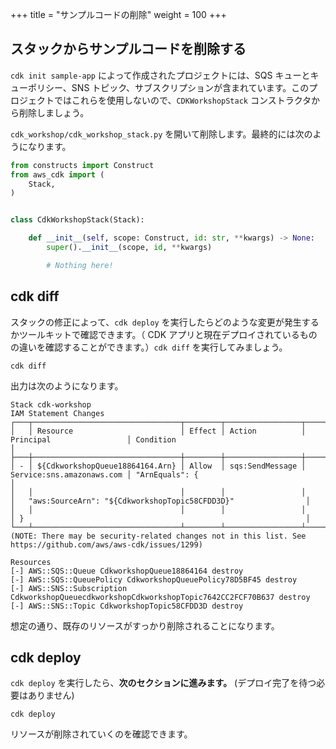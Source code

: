 +++
title = "サンプルコードの削除"
weight = 100
+++

## スタックからサンプルコードを削除する

`cdk init sample-app` によって作成されたプロジェクトには、SQS キューとキューポリシー、SNS トピック、サブスクリプションが含まれています。このプロジェクトではこれらを使用しないので、`CDKWorkshopStack` コンストラクタから削除しましょう。

`cdk_workshop/cdk_workshop_stack.py` を開いて削除します。最終的には次のようになります。

```python
from constructs import Construct
from aws_cdk import (
    Stack,
)


class CdkWorkshopStack(Stack):

    def __init__(self, scope: Construct, id: str, **kwargs) -> None:
        super().__init__(scope, id, **kwargs)

        # Nothing here!
```

## cdk diff

スタックの修正によって、`cdk deploy` を実行したらどのような変更が発生するかツールキットで確認できます。（ CDK アプリと現在デプロイされているものの違いを確認することができます。）`cdk diff` を実行してみましょう。

```
cdk diff
```

出力は次のようになります。

```text
Stack cdk-workshop
IAM Statement Changes
┌───┬─────────────────────────────────┬────────┬─────────────────┬───────────────────────────┬─────────────────────────────────────────────────────────────────┐
│   │ Resource                        │ Effect │ Action          │ Principal                 │ Condition                                                       │
├───┼─────────────────────────────────┼────────┼─────────────────┼───────────────────────────┼─────────────────────────────────────────────────────────────────┤
│ - │ ${CdkworkshopQueue18864164.Arn} │ Allow  │ sqs:SendMessage │ Service:sns.amazonaws.com │ "ArnEquals": {                                                  │
│   │                                 │        │                 │                           │   "aws:SourceArn": "${CdkworkshopTopic58CFDD3D}"                │
│   │                                 │        │                 │                           │ }                                                               │
└───┴─────────────────────────────────┴────────┴─────────────────┴───────────────────────────┴─────────────────────────────────────────────────────────────────┘
(NOTE: There may be security-related changes not in this list. See https://github.com/aws/aws-cdk/issues/1299)

Resources
[-] AWS::SQS::Queue CdkworkshopQueue18864164 destroy
[-] AWS::SQS::QueuePolicy CdkworkshopQueuePolicy78D5BF45 destroy
[-] AWS::SNS::Subscription CdkworkshopQueuecdkworkshopCdkworkshopTopic7642CC2FCF70B637 destroy
[-] AWS::SNS::Topic CdkworkshopTopic58CFDD3D destroy
```

想定の通り、既存のリソースがすっかり削除されることになります。

## cdk deploy

`cdk deploy` を実行したら、__次のセクションに進みます。__ (デプロイ完了を待つ必要はありません)

```
cdk deploy
```

リソースが削除されていくのを確認できます。
